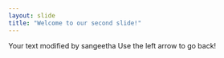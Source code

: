```yaml
---
layout: slide
title: "Welcome to our second slide!"
---
```

Your text modified by sangeetha
Use the left arrow to go back!
